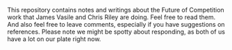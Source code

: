 This repository contains notes and writings about the Future of
Competition work that James Vasile and Chris Riley are doing.  Feel
free to read them.  And also feel free to leave comments, especially
if you have suggestions on references.  Please note we might be spotty
about responding, as both of us have a lot on our plate right now.

